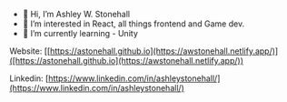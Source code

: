 - 👋 Hi, I’m Ashley W. Stonehall
- 👀 I’m interested in React, all things frontend and Game dev.
- 🌱 I’m currently learning - Unity

Website: [[https://astonehall.github.io](https://awstonehall.netlify.app/)]([https://astonehall.github.io](https://awstonehall.netlify.app/))

Linkedin: [https://www.linkedin.com/in/ashleystonehall/](https://www.linkedin.com/in/ashleystonehall/) 

<!---
astonehall/astonehall is a ✨ special ✨ repository because its `README.md` (this file) appears on your GitHub profile.
You can click the Preview link to take a look at your changes.
--->
